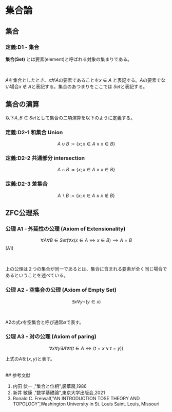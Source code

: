 # 集合論

## 集合

### 定義:D1 - 集合   
<!-- Def,Set -->

**集合(Set)** とは要素(element)と呼ばれる対象の集まりである。

</br>

$A$を集合としたとき、$x$が$A$の要素であることを$x \in A$ と表記する。$A$の要素でない場合$x \notin A$と表記する。集合のあつまりをここでは $Set$と表記する。

## 集合の演算

以下$A,B \in Set$として集合の二項演算を以下のように定義する。

### 定義:D2-1 和集合 Union

$$  A \cup B := \{ x ; x \in A \lor x \in B \} $$

### 定義:D2-2 共通部分 intersection

$$  A\cap B := \{ x ; x \in A \land x \in B \} $$

### 定義:D2-3 差集合

$$ A  \backslash B := \{ x ; x \in A \land x \notin B \} $$

## ZFC公理系

### 公理 A1 - 外延性の公理 (Axiom of Extensionality)
<!-- Axiom,Set-->

$$ \forall A \forall B \in Set (\forall x (x \in A \iff x \in B) \implies A = B$$
(A1) 


</br>

上の公理は２つの集合が同一であるとは、集合に含まれる要素が全く同じ場合であるということを述べている。

### 公理 A2 - 空集合の公理 (Axiom of Empty Set)

<!-- Axiom,Set-->

$$ \exists x \forall y \neg(y \in x) $$


</br>

A2の式$x$を空集合と呼び通常$\emptyset$で表す。


### 公理 A3 - 対の公理 (Axiom of paring)
<!-- Axiom,Set-->

$$ \forall x \forall y \exists A \forall t (t \in A \iff (t = x \lor t = y))$$



上式の$A$を$\{x,y \}$と表す。


</br>
## 参考文献

1. 内田 伏一 ,"集合と位相",裳華房,1986
2. 新井 敏康 ,"数学基礎論",東京大学出版会,2021
3. Ronald C. Freiwalf,"AN INTRODUCTION TOSE THEORY AND TOPOLOGY",Washington University  in St. Louis Saint. Louis, Missouri